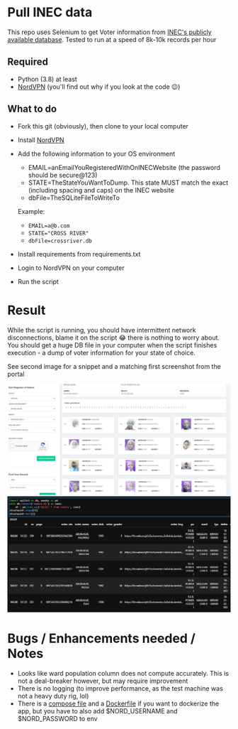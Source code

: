 # Pull INEC data

This repo uses Selenium to get Voter information from [INEC's publicly available database](https://cvr.inecnigeria.org/voters_register/index). Tested to run at a speed of 8k-10k records per hour

## Required

- Python (3.8) at least
- [NordVPN](https://go.nordvpn.net/SH36L) (you'll find out why if you look at the code 😉)

## What to do

- Fork this git (obviously), then clone to your local computer
- Install [NordVPN](https://go.nordvpn.net/SH36L)
- Add the following information to your OS environment

  - EMAIL=anEmailYouRegisteredWithOnINECWebsite (the password should be secure@123)
  - STATE=TheStateYouWantToDump. This state MUST match the exact (including spacing and caps) on the INEC website
  - dbFile=TheSQLiteFileToWriteTo

  Example:

  - `EMAIL=a@b.com`
  - `STATE="CROSS RIVER"`
  - `dbFile=crossriver.db`

- Install requirements from requirements.txt
- Login to NordVPN on your computer
- Run the script

# Result

While the script is running, you should have intermittent network disconnections, blame it on the script 😂 there is nothing to worry about.  
You should get a huge DB file in your computer when the script finishes execution - a dump of voter information for your state of choice.

See second image for a snippet and a matching first screenshot from the portal

![UI snapshot](ui.png 'UI')
![Corresponding data](dt.png 'Data Dump')

# Bugs / Enhancements needed / Notes

- Looks like ward population column does not compute accurately. This is not a deal-breaker however, but may require improvement
- There is no logging (to improve performance, as the test machine was not a heavy duty rig, lol)
- There is a [compose file](docker-compose.yml) and a [Dockerfile](Dockerfile) if you want to dockerize the app, but you have to also add $NORD_USERNAME and $NORD_PASSWORD to env
